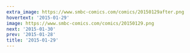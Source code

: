 ```yaml
---
extra_image: https://www.smbc-comics.com/comics/20150129after.png
hovertext: '2015-01-29'
image: https://www.smbc-comics.com/comics/20150129.png
next: '2015-01-30'
prev: '2015-01-28'
title: '2015-01-29'
---
```

